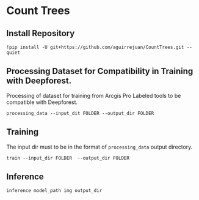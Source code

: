 # Count Trees 

## Install Repository 
```
!pip install -U git+https://github.com/aguirrejuan/CountTrees.git --quiet 
```

## Processing Dataset for Compatibility in Training  with Deepforest.

Processing of dataset for training from Arcgis Pro Labeled tools to be compatible with Deepforest. 

```
processing_data --input_dit FOLDER --output_dir FOLDER
```


## Training 
The input dir must to be in the format of ```processing_data``` output directory.

```
train --input_dir FOLDER  --output_dir FOLDER 
```

## Inference 

```
inference model_path img output_dir
```